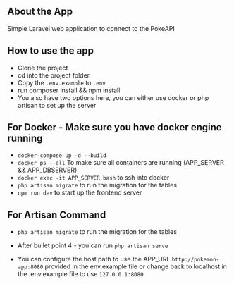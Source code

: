 ## About the App

Simple Laravel web application to connect to the PokeAPI

## How to use the app
- Clone the project
- cd into the project folder.
- Copy the `.env.example` to `.env`
- run composer install && npm install
- You also have two options here, you can either use docker or php artisan to set up the server

## For Docker - Make sure you have docker engine running
- `docker-compose up -d --build`
- `docker ps --all` To make sure all containers are running (APP_SERVER && APP_DBSERVER)
- `docker exec -it APP_SERVER bash` to ssh into docker
- `php artisan migrate` to run the migration for the tables
- `npm run dev` to start up the frontend server

## For Artisan Command
- `php artisan migrate` to run the migration for the tables
- After bullet point 4 - you can run `php artisan serve`
  
- You can configure the host path to use the APP_URL `http://pokemon-app:8080` provided in the env.example file or change back to localhost in the .env.example file to use `127.0.0.1:8080`

